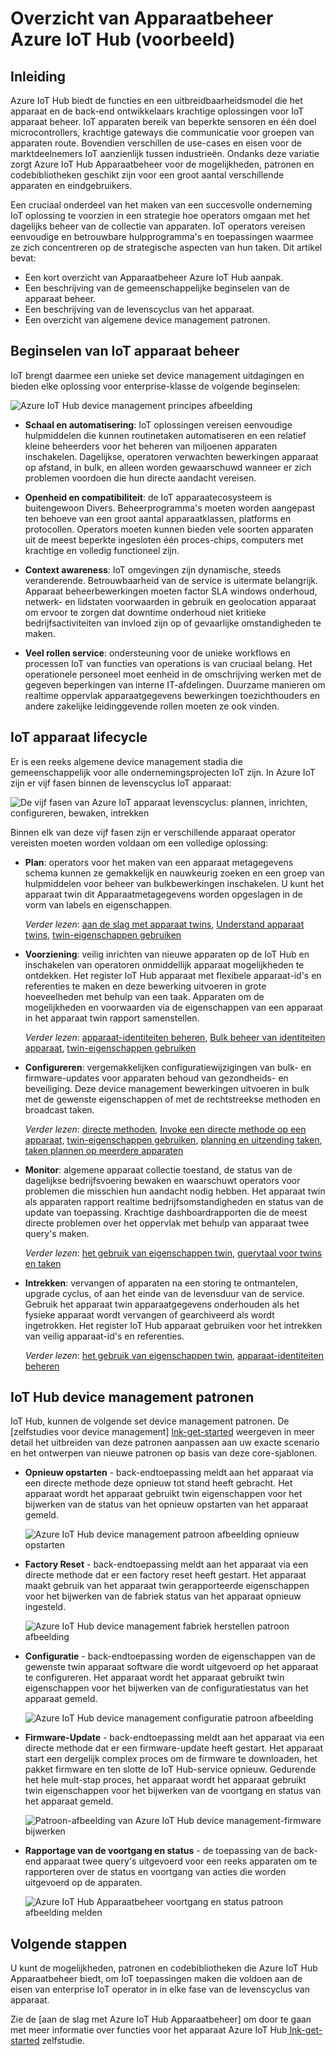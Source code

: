 <properties
 pageTitle="Overzicht van IoT Hub device management | Microsoft Azure"
 description="Dit artikel biedt een overzicht van Apparaatbeheer in Azure IoT Hub: enterprise apparaat lifecycle, opnieuw opstarten, factory reset, firmware-update, configuratie, apparaat twins, query's, taken"
 services="iot-hub"
 documentationCenter=""
 authors="bzurcher"
 manager="timlt"
 editor=""/>

<tags
 ms.service="iot-hub"
 ms.devlang="na"
 ms.topic="get-started-article"
 ms.tgt_pltfrm="na"
 ms.workload="na"
 ms.date="10/03/2016"
 ms.author="bzurcher"/>

# <a name="overview-of-azure-iot-hub-device-management-preview"></a>Overzicht van Apparaatbeheer Azure IoT Hub (voorbeeld)

## <a name="introduction"></a>Inleiding

Azure IoT Hub biedt de functies en een uitbreidbaarheidsmodel die het apparaat en de back-end ontwikkelaars krachtige oplossingen voor IoT apparaat beheer. IoT apparaten bereik van beperkte sensoren en één doel microcontrollers, krachtige gateways die communicatie voor groepen van apparaten route.  Bovendien verschillen de use-cases en eisen voor de marktdeelnemers IoT aanzienlijk tussen industrieën.  Ondanks deze variatie zorgt Azure IoT Hub Apparaatbeheer voor de mogelijkheden, patronen en codebibliotheken geschikt zijn voor een groot aantal verschillende apparaten en eindgebruikers.

Een cruciaal onderdeel van het maken van een succesvolle onderneming IoT oplossing te voorzien in een strategie hoe operators omgaan met het dagelijks beheer van de collectie van apparaten. IoT operators vereisen eenvoudige en betrouwbare hulpprogramma's en toepassingen waarmee ze zich concentreren op de strategische aspecten van hun taken. Dit artikel bevat:

- Een kort overzicht van Apparaatbeheer Azure IoT Hub aanpak.
- Een beschrijving van de gemeenschappelijke beginselen van de apparaat beheer.
- Een beschrijving van de levenscyclus van het apparaat.
- Een overzicht van algemene device management patronen.

## <a name="iot-device-management-principles"></a>Beginselen van IoT apparaat beheer

IoT brengt daarmee een unieke set device management uitdagingen en bieden elke oplossing voor enterprise-klasse de volgende beginselen:

![Azure IoT Hub device management principes afbeelding][img-dm_principles]

- **Schaal en automatisering**: IoT oplossingen vereisen eenvoudige hulpmiddelen die kunnen routinetaken automatiseren en een relatief kleine beheerders voor het beheren van miljoenen apparaten inschakelen. Dagelijkse, operatoren verwachten bewerkingen apparaat op afstand, in bulk, en alleen worden gewaarschuwd wanneer er zich problemen voordoen die hun directe aandacht vereisen.

- **Openheid en compatibiliteit**: de IoT apparaatecosysteem is buitengewoon Divers. Beheerprogramma's moeten worden aangepast ten behoeve van een groot aantal apparaatklassen, platforms en protocollen. Operators moeten kunnen bieden vele soorten apparaten uit de meest beperkte ingesloten één proces-chips, computers met krachtige en volledig functioneel zijn.

- **Context awareness**: IoT omgevingen zijn dynamische, steeds veranderende. Betrouwbaarheid van de service is uitermate belangrijk. Apparaat beheerbewerkingen moeten factor SLA windows onderhoud, netwerk- en lidstaten voorwaarden in gebruik en geolocation apparaat om ervoor te zorgen dat downtime onderhoud niet kritieke bedrijfsactiviteiten van invloed zijn op of gevaarlijke omstandigheden te maken.

- **Veel rollen service**: ondersteuning voor de unieke workflows en processen IoT van functies van operations is van cruciaal belang. Het operationele personeel moet eenheid in de omschrijving werken met de gegeven beperkingen van interne IT-afdelingen.  Duurzame manieren om realtime oppervlak apparaatgegevens bewerkingen toezichthouders en andere zakelijke leidinggevende rollen moeten ze ook vinden.

## <a name="iot-device-lifecycle"></a>IoT apparaat lifecycle

Er is een reeks algemene device management stadia die gemeenschappelijk voor alle ondernemingsprojecten IoT zijn. In Azure IoT zijn er vijf fasen binnen de levenscyclus IoT apparaat:

![De vijf fasen van Azure IoT apparaat levenscyclus: plannen, inrichten, configureren, bewaken, intrekken][img-device_lifecycle]

Binnen elk van deze vijf fasen zijn er verschillende apparaat operator vereisten moeten worden voldaan om een volledige oplossing:

- **Plan**: operators voor het maken van een apparaat metagegevens schema kunnen ze gemakkelijk en nauwkeurig zoeken en een groep van hulpmiddelen voor beheer van bulkbewerkingen inschakelen. U kunt het apparaat twin dit Apparaatmetagegevens worden opgeslagen in de vorm van labels en eigenschappen.

    *Verder lezen*: [aan de slag met apparaat twins][lnk-twins-getstarted], [Understand apparaat twins][lnk-twins-devguide], [twin-eigenschappen gebruiken][lnk-twin-properties]

- **Voorziening**: veilig inrichten van nieuwe apparaten op de IoT Hub en inschakelen van operatoren onmiddellijk apparaat mogelijkheden te ontdekken.  Het register IoT Hub apparaat met flexibele apparaat-id's en referenties te maken en deze bewerking uitvoeren in grote hoeveelheden met behulp van een taak. Apparaten om de mogelijkheden en voorwaarden via de eigenschappen van een apparaat in het apparaat twin rapport samenstellen.

    *Verder lezen*: [apparaat-identiteiten beheren][lnk-identity-registry], [Bulk beheer van identiteiten apparaat][lnk-bulk-identity], [twin-eigenschappen gebruiken][lnk-twin-properties]

- **Configureren**: vergemakkelijken configuratiewijzigingen van bulk- en firmware-updates voor apparaten behoud van gezondheids- en beveiliging. Deze device management bewerkingen uitvoeren in bulk met de gewenste eigenschappen of met de rechtstreekse methoden en broadcast taken.

    *Verder lezen*: [directe methoden][lnk-c2d-methods], [Invoke een directe methode op een apparaat][lnk-methods-devguide], [twin-eigenschappen gebruiken][lnk-twin-properties], [planning en uitzending taken][lnk-jobs], [taken plannen op meerdere apparaten][lnk-jobs-devguide]

- **Monitor**: algemene apparaat collectie toestand, de status van de dagelijkse bedrijfsvoering bewaken en waarschuwt operators voor problemen die misschien hun aandacht nodig hebben.  Het apparaat twin als apparaten rapport realtime bedrijfsomstandigheden en status van de update van toepassing. Krachtige dashboardrapporten die de meest directe problemen over het oppervlak met behulp van apparaat twee query's maken.

    *Verder lezen*: [het gebruik van eigenschappen twin][lnk-twin-properties], [querytaal voor twins en taken][lnk-query-language]

- **Intrekken**: vervangen of apparaten na een storing te ontmantelen, upgrade cyclus, of aan het einde van de levensduur van de service.  Gebruik het apparaat twin apparaatgegevens onderhouden als het fysieke apparaat wordt vervangen of gearchiveerd als wordt ingetrokken. Het register IoT Hub apparaat gebruiken voor het intrekken van veilig apparaat-id's en referenties.

    *Verder lezen*: [het gebruik van eigenschappen twin][lnk-twin-properties], [apparaat-identiteiten beheren][lnk-identity-registry]

## <a name="iot-hub-device-management-patterns"></a>IoT Hub device management patronen

IoT Hub, kunnen de volgende set device management patronen.  De [zelfstudies voor device management] [ lnk-get-started] weergeven in meer detail het uitbreiden van deze patronen aanpassen aan uw exacte scenario en het ontwerpen van nieuwe patronen op basis van deze core-sjablonen.

- **Opnieuw opstarten** - back-endtoepassing meldt aan het apparaat via een directe methode deze opnieuw tot stand heeft gebracht.  Het apparaat wordt het apparaat gebruikt twin eigenschappen voor het bijwerken van de status van het opnieuw opstarten van het apparaat gemeld.

    ![Azure IoT Hub device management patroon afbeelding opnieuw opstarten][img-reboot_pattern]

- **Factory Reset** - back-endtoepassing meldt aan het apparaat via een directe methode dat er een factory reset heeft gestart.  Het apparaat maakt gebruik van het apparaat twin gerapporteerde eigenschappen voor het bijwerken van de fabriek status van het apparaat opnieuw ingesteld.

    ![Azure IoT Hub device management fabriek herstellen patroon afbeelding][img-facreset_pattern]

- **Configuratie** - back-endtoepassing worden de eigenschappen van de gewenste twin apparaat software die wordt uitgevoerd op het apparaat te configureren.  Het apparaat wordt het apparaat gebruikt twin eigenschappen voor het bijwerken van de configuratiestatus van het apparaat gemeld.

    ![Azure IoT Hub device management configuratie patroon afbeelding][img-config_pattern]

- **Firmware-Update** - back-endtoepassing meldt aan het apparaat via een directe methode dat er een firmware-update heeft gestart.  Het apparaat start een dergelijk complex proces om de firmware te downloaden, het pakket firmware en ten slotte de IoT Hub-service opnieuw.  Gedurende het hele mult-stap proces, het apparaat wordt het apparaat gebruikt twin eigenschappen voor het bijwerken van de voortgang en status van het apparaat gemeld.

    ![Patroon-afbeelding van Azure IoT Hub device management-firmware bijwerken][img-fwupdate_pattern]

- **Rapportage van de voortgang en status** - de toepassing van de back-end apparaat twee query's uitgevoerd voor een reeks apparaten om te rapporteren over de status en voortgang van acties die worden uitgevoerd op de apparaten.

    ![Azure IoT Hub Apparaatbeheer voortgang en status patroon afbeelding melden][img-report_progress_pattern]

## <a name="next-steps"></a>Volgende stappen

U kunt de mogelijkheden, patronen en codebibliotheken die Azure IoT Hub Apparaatbeheer biedt, om IoT toepassingen maken die voldoen aan de eisen van enterprise IoT operator in in elke fase van de levenscyclus van apparaat.

Zie de [aan de slag met Azure IoT Hub Apparaatbeheer] om door te gaan met meer informatie over functies voor het apparaat Azure IoT Hub[ lnk-get-started] zelfstudie.

<!-- Images and links -->
[img-dm_principles]: media/iot-hub-device-management-overview/image4.png
[img-device_lifecycle]: media/iot-hub-device-management-overview/image5.png
[img-config_pattern]: media/iot-hub-device-management-overview/configuration-pattern.png
[img-facreset_pattern]: media/iot-hub-device-management-overview/facreset-pattern.png
[img-fwupdate_pattern]: media/iot-hub-device-management-overview/fwupdate-pattern.png
[img-reboot_pattern]: media/iot-hub-device-management-overview/reboot-pattern.png
[img-report_progress_pattern]: media/iot-hub-device-management-overview/report-progress-pattern.png

[lnk-twins-devguide]: iot-hub-devguide-device-twins.md
[lnk-get-started]: iot-hub-device-management-get-started.md
[lnk-twins-getstarted]: iot-hub-node-node-twin-getstarted.md
[lnk-twin-properties]: iot-hub-node-node-twin-how-to-configure.md
[lnk-hub-getstarted]: iot-hub-csharp-csharp-getstarted.md
[lnk-identity-registry]: iot-hub-devguide-identity-registry.md
[lnk-bulk-identity]: iot-hub-bulk-identity-mgmt.md
[lnk-query-language]: iot-hub-devguide-query-language.md
[lnk-c2d-methods]: iot-hub-c2d-methods.md
[lnk-methods-devguide]: iot-hub-devguide-direct-methods.md
[lnk-jobs]: iot-hub-schedule-jobs.md
[lnk-jobs-devguide]: iot-hub-devguide-jobs.md
